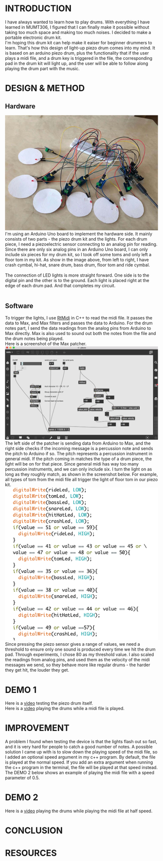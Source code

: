 # INTRODUCTION

I have always wanted to learn how to play drums. With everything I have learned in MUMT306, I figured that I can finally make it possible without taking too much space and making too much noises. I decided to make a portable electronic drum kit. <br />
I'm hoping this drum kit can help make it eaiser for beginner drummers to learn. That's how this design of light-up piezo drum comes into my mind. It is based on an arduino piezo drum, plus the functionality that if the user plays a midi file, and a drum key is triggered in the file, the corresponding pad in the drum kit will light up, and the user will be able to follow along playing the drum part with the music.<br />

# DESIGN & METHOD 
## Hardware
![drumkit](media/arduino_piezo_drum_kit.jpeg)
I'm using an Arduino Uno board to implement the hardware side. It mainly consists of two parts - the piezo drum kit and the lights. For each drum piece, I need a piezoelectric sensor connecting to an analog pin for reading. Since there are only six analog pins in an Arduino Uno board, I can only include six pieces for my drum kit, so I took off some toms and only left a floor tom in my kit. As show in the image above, from left to right, I have crash cymbal, hi-hat, snare drum, bass drum, floor tom and ride cymbal. <br /><br /> 
The connection of LED lights is more straight forward. One side is to the digital pin and the other is to the ground. Each light is placed right at the edge of each drum pad. And that completes my circuit. <br /><br />
## Software
To trigger the lights, I use [RtMidi](https://www.music.mcgill.ca/~gary/rtmidi/) in C++ to read the midi file. It passes the data to Max, and Max filters and passes the data to Arduino. For the drum notes part, I send the data readings from the analog pins from Arduino to Max directly. Max is also used to sound out both the notes from the file and the drum notes being played.<br /> 
Here is a screenshot of the Max patcher.<br />
![patcher](media/piezo_patcher.png)
The left side of the patcher is sending data from Arduino to Max, and the right side checks if the incoming message is a percussion note and sends the pitch to Arduino if so. The pitch represents a percussion instrument in general midi. If the pitch coming in matches the type of a drum piece, the light will be on for that piece. Since general midi has way too many percussion instruments, and we can only include six. I turn the light on as long as they roughly match, as shown in the screenshot below. For example, all types of tom from the midi file all trigger the light of floor tom in our piezo kit.
![light](media/arduino_light_on.png)
Since pressing the piezo sensor gives a range of values, we need a threshold to ensure only one sound is produced every time we hit the drum pad. Through experiments, I chose 80 as my threshold value. I also scaled the readings from analog pins, and used them as the velocity of the midi messages we send, so they behave more like regular drums - the harder they get hit, the louder they get.
# DEMO 1
Here is a [video](https://youtu.be/JguaIu-2GNw) testing the piezo drum itself.<br />
Here is a [video](https://youtu.be/OgUzo6It5Sk) playing the drums while a midi file is played.

# IMPROVEMENT
A problem I found when testing the device is that the lights flash out so fast, and it is very hard for people to catch a good number of notes. A possible solution I came up with is to slow down the playing speed of the midi file, so I added an optional speed argument in my c++ program. By default, the file is played at the normal speed. If you add an extra argument when running the c++ program in the terminal, the file will be played at that speed instead. The DEMO 2 below shows an example of playing the midi file with a speed parameter of 0.5.
# DEMO 2
Here is a [video](https://youtu.be/Vw5fl9Twc7Q) playing the drums while playing the midi file at half speed.


# CONCLUSION

# RESOURCES

